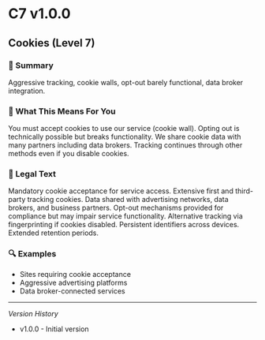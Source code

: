 # C7 v1.0.0

## Cookies (Level 7)

### 📌 Summary
Aggressive tracking, cookie walls, opt-out barely functional, data broker integration.

### 👤 What This Means For You
You must accept cookies to use our service (cookie wall). Opting out is technically possible but breaks functionality. We share cookie data with many partners including data brokers. Tracking continues through other methods even if you disable cookies.

### 📜 Legal Text
Mandatory cookie acceptance for service access. Extensive first and third-party tracking cookies. Data shared with advertising networks, data brokers, and business partners. Opt-out mechanisms provided for compliance but may impair service functionality. Alternative tracking via fingerprinting if cookies disabled. Persistent identifiers across devices. Extended retention periods.

### 🔍 Examples
- Sites requiring cookie acceptance
- Aggressive advertising platforms
- Data broker-connected services

---
*Version History*
- v1.0.0 - Initial version